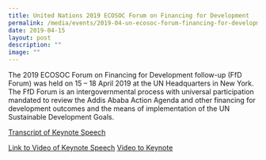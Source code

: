 ```yaml
---
title: United Nations 2019 ECOSOC Forum on Financing for Development
permalink: /media/events/2019-04-un-ecosoc-forum-financing-for-development/
date: 2019-04-15
layout: post
description: ""
image: ""
---
```

The 2019 ECOSOC Forum on Financing for Development follow-up (FfD Forum) was held on 15 – 18 April 2019 at the UN Headquarters in New York. The FfD Forum is an intergovernmental process with universal participation mandated to review the Addis Ababa Action Agenda and other financing for development outcomes and the means of implementation of the UN Sustainable Development Goals.

[Transcript of Keynote Speech](/files/Events%20Media%20Files/Transcript-of-Speech-at-the-ECOSOC-4TH-Forum-on-Financing-for-Development.pdf)

[Link to Video of Keynote Speech](https://youtu.be/fKxP4SiO4eo)
[Video to Keynote](https://youtu.be/fKxP4SiO4eo)